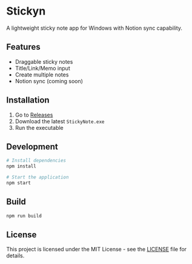# Stickyn

A lightweight sticky note app for Windows with Notion sync capability.

## Features
- Draggable sticky notes
- Title/Link/Memo input
- Create multiple notes
- Notion sync (coming soon)

## Installation
1. Go to [Releases](https://github.com/J-830/Stickyn/releases)
2. Download the latest `StickyNote.exe`
3. Run the executable

## Development
```bash
# Install dependencies
npm install

# Start the application
npm start
```

## Build
```bash
npm run build
```

## License
This project is licensed under the MIT License - see the [LICENSE](LICENSE) file for details.